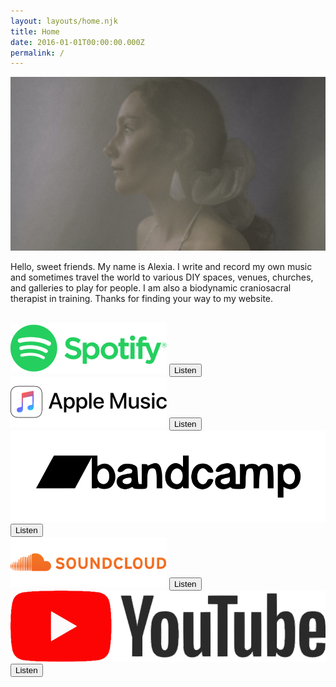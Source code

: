 ```yaml
---
layout: layouts/home.njk
title: Home
date: 2016-01-01T00:00:00.000Z
permalink: /
---
```

![alexia portrait hazy](/static/img/alexia-2020.jpg)

Hello, sweet friends. My name is Alexia. I write and record my own music and sometimes travel the world to various DIY spaces, venues, churches, and galleries to play for people. I am also a biodynamic craniosacral therapist in training. Thanks for finding your way to my website.

<br>

<div class="platforms-list__container">
    <div class="platform-list">
        <div class="music-link__container">
            <img class="music-link__logo" src="/static/img/music-platforms/spotify.svg" alt="spotify">
            <a href="https://open.spotify.com/artist/08SD2vwQpHuHq8IiTM180I"><button class="music-link__button">Listen</button></a>
        </div>
        <div class="music-link__container">
            <img class="music-link__logo" src="/static/img/music-platforms/apple-music.svg" alt="apple-music">
            <a href="https://music.apple.com/ca/artist/alexia-avina/1338781702">
            <button class="music-link__button">Listen</button></a>
        </div>
        <div class="music-link__container">
            <img class="music-link__logo" src="/static/img/music-platforms/bandcamp.svg" alt="bandcamp">
            <a href="https://alexiaavina.bandcamp.com">
            <button class="music-link__button">Listen</button></a>
        </div>
        <div class="music-link__container">
            <img class="music-link__logo" src="/static/img/music-platforms/soundcloud.svg" alt="soundcloud">
            <a href= "https://soundcloud.com/alexiaavina/"><button class="music-link__button">Listen</button></a>
        </div>
        <div class="music-link__container">
            <img class="music-link__logo" src="/static/img/music-platforms/youtube.svg" alt="youtube">
            <a href="https://www.youtube.com/channel/UCsW7L3cA0aq86M_KwKQEKwQ"><button class="music-link__button">Listen</button></a>
        </div>
    </div>
</div>